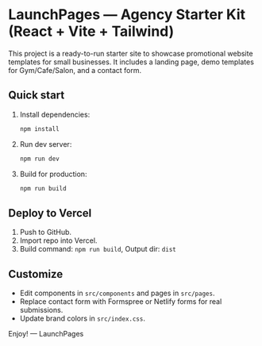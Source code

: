 # LaunchPages — Agency Starter Kit (React + Vite + Tailwind)

This project is a ready-to-run starter site to showcase promotional website templates for small businesses.
It includes a landing page, demo templates for Gym/Cafe/Salon, and a contact form.

## Quick start

1. Install dependencies:
   ```bash
   npm install
   ```
2. Run dev server:
   ```bash
   npm run dev
   ```
3. Build for production:
   ```bash
   npm run build
   ```

## Deploy to Vercel
1. Push to GitHub.
2. Import repo into Vercel.
3. Build command: `npm run build`, Output dir: `dist`

## Customize
- Edit components in `src/components` and pages in `src/pages`.
- Replace contact form with Formspree or Netlify forms for real submissions.
- Update brand colors in `src/index.css`.

Enjoy! — LaunchPages
